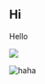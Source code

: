 
## Hi
Hello

![](https://komarev.com/ghpvc/?username=emispheal)

![haha](https://tenor.com/view/takopi-takopi%27s-original-sin-octopus-anime-crawling-gif-18003093296728060690)
